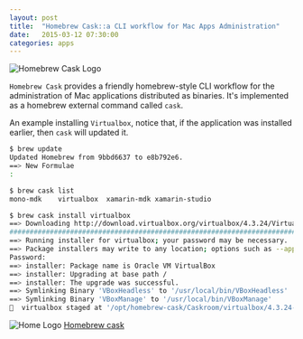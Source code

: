 ```yaml
---
layout: post
title:  "Homebrew Cask::a CLI workflow for Mac Apps Administration"
date:   2015-03-12 07:30:00
categories: apps
---
```

![Homebrew Cask Logo](/assets/cask.png)

`Homebrew Cask` provides a friendly homebrew-style CLI workflow for the administration of Mac applications distributed as binaries. It's implemented as a homebrew external command called `cask`.

An example installing `Virtualbox`, notice that, if the application was installed earlier, then `cask` will updated it.

```bash
$ brew update
Updated Homebrew from 9bbd6637 to e8b792e6.
==> New Formulae
:
```
```bash
$ brew cask list
mono-mdk	virtualbox	xamarin-mdk	xamarin-studio
```
```bash
$ brew cask install virtualbox
==> Downloading http://download.virtualbox.org/virtualbox/4.3.24/VirtualBox-4.3.24-98716-OSX.dmg
######################################################################## 100.0%
==> Running installer for virtualbox; your password may be necessary.
==> Package installers may write to any location; options such as --appdir are ignored.
Password:
==> installer: Package name is Oracle VM VirtualBox
==> installer: Upgrading at base path /
==> installer: The upgrade was successful.
==> Symlinking Binary 'VBoxHeadless' to '/usr/local/bin/VBoxHeadless'
==> Symlinking Binary 'VBoxManage' to '/usr/local/bin/VBoxManage'
🍺  virtualbox staged at '/opt/homebrew-cask/Caskroom/virtualbox/4.3.24-98716' (4 files, 110M)
```

![Home Logo](/assets/home1.png) [Homebrew cask](http://caskroom.io)

